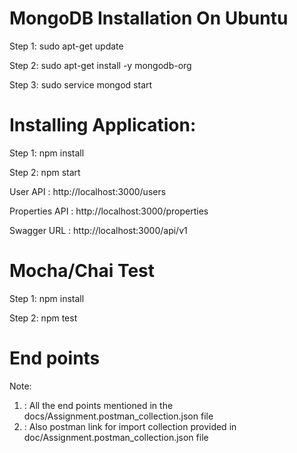 # MongoDB Installation On Ubuntu
Step 1: sudo apt-get update

Step 2: sudo apt-get install -y mongodb-org

Step 3: sudo service mongod start

# Installing Application:

Step 1: npm install

Step 2: npm start

User API : http://localhost:3000/users

Properties API : http://localhost:3000/properties

Swagger URL : http://localhost:3000/api/v1

# Mocha/Chai Test

Step 1: npm install

Step 2: npm test

# End points

Note: 

1) : All the end points mentioned in the docs/Assignment.postman_collection.json file
2) : Also postman link for import collection provided in doc/Assignment.postman_collection.json file




